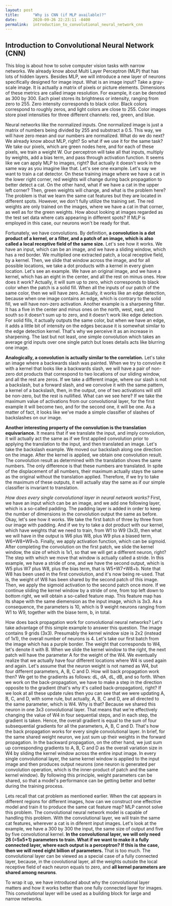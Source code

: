 ```yaml
---
layout: post
title:      "Why is CNN (if MLP available)?"
date:       2020-09-26 22:23:11 -0400
permalink:  introduction_to_convolutional_neural_network_cnn
---
```



## Introduction to Convolutional Neural Network (CNN)


This blog is about how to solve computer vision tasks with narrow networks. We already know about Multi Layer Perceptron (MLP) that has lots of hidden layers. Besides MLP, we will introduce a new layer of neurons specifically designed for image input. What is an image input? Take a gray-scale image. It is actually a matrix of pixels or picture elements. Dimensions of these metrics are called image resolution. For example, it can be denoted as 300 by 300. Each pixel stores its brightness or intensity, ranging from zero to 255. Zero intensity corresponds to black color. Black colors correspond to roughly zeros, and light colors are close to 255. Color images store pixel intensities for three different channels: red, green, and blue. 


Neural networks like the normalized inputs. One normalized image is just a matrix of numbers being divided by 255 and substract a 0.5. This way, we will have zero mean and our numbers are normalized. What do we do next? We already know about MLP, right? So what if we use it for the same task? We take our pixels, which are green nodes here, and for each of these pixels, we train a weight W. Our perceptron will take all that inputs, multiply by weights, add a bias term, and pass through activation function. It seems like we can apply MLP to images, right? But actually it doesn't work in the same way as you imagine like that. Let's see one example. Let's say we want to train a cat detector. On these training image where we have a cat in the lower right corner, red weights will change during back propagation to better detect a cat. On the other hand, what if we have a cat in the upper left corner? Then, green weights will change, and what is the problem here? The problem is that we learn the same cat features but they are located in different spots. However, we don't fully utilize the training set. The red weights are only trained on the images, where we have a cat in that corner, as well as for the green weights. How about looking at images regarded as the test set data where cats appearing in different spots? If MLP is employed in this case, our neurons won't be ready for that. 


Fortunately, we have convolutions. By definition, **a convolution is a dot product of a kernel, or a filter, and a patch of an image, which is also called a local receptive field of the same size.** Let's see how it works. We have an input, which can be an image, and we have a sliding window, which has a red border. We multiplied one extracted patch, a local receptive field, by a kernel. Then, we slide that window across the image, and for all possible locations, we take a dot products with a kernel in every given location. Let's see an example. We have an original image, and we have a kernel, which has an eight in the center, and all the rest on minus ones. How does it work? Actually, it will sum up to zero, which corresponds to black color when the patch is a solid fill. When all the inputs of our patch of the same color, then we will have zero. Actually, it works like an edge detection, because when one image contains an edge, which is contrary to the solid fill, we will have non-zero activation. Another example is a sharpening filter. It has a five in the center and minus ones on the north, west, east, and south so it doesn't sum up to zero, and it doesn't work like edge detection. For solid fills, it actually outputs the same color, but when we have an edge, it adds a little bit of intensity on the edges because it is somewhat similar to the edge detection kernel. That's why we perceive it as an increase in sharpening. The last but not least, one simple convolution which takes an average grid inputs over one single patch but loses details acts like blurring one image. 


**Analogically, a convolution is actually similar to the correlation.** Let's take an image where a backwards slash was painted. When we try to convolve it with a kernel that looks like a backwards slash, we will have a pair of non-zero dot products that correspond to two locations of our sliding window, and all the rest are zeros. If we take a different image, where our slash is not a backslash, but a forward slash, and we convolve it with the same pattern, a kernel of a backslash, then, in the output, one of two activations will still be non-zero, but the rest is nullified. What can we see here? If we take the maximum value of activations from our convolutional layer, for the first example it will become two, and for the second one, it will be one. As a matter of fact, it looks like we've made a simple classifier of slashes of backslashes on our image. 


**Another interesting property of the convolution is the translation equivariance.** It means that if we translate the input, and imply convolution, it will actually act the same as if we first applied convolution prior to applying the translation to the input, and then translated an image. Let's take the backslash example. We moved our backslash 
along one direction on the image. After the kernel is applied, we obtain one convolution result. The convolution result as determined with the translation shows the same numbers. The only difference is that these numbers are translated. In spite of the displacement of all numbers, their maximum actually stays the same as the original without the translation applied. Therefore, if we try to take the maximum of these outputs, it will actually stay the same as if our simple classifier is invariant to translation. 


*How does every single convolutional layer in neural network works?* First, we have an input which can be an image, and we add one following layer, which is a so-called padding. The padding layer is added in order to keep the number of dimensions in the convolution output the same as before. Okay, let's see how it works. We take the first batch of three by three from our image with padding. And if we try to take a dot product with our kernel, which have weights that we need to train, from W1 to W9 (3x3), then what we will have in the output is W6 plus W8, plus W9 plus a biased term, W6+W8+W9+b. Finally, we apply activation function, which can be sigmoid. After completing the convolution on the first patch, we slide the kernel window, the size of which is 1x1, so that we will get a different neuron, right? The step with which we move that window is actually called a stride. In this example, we have a stride of one, and we have the second output, which is W5 plus W7 plus W8, plus the bias term, that is W5+W7+W8+b. Note that W8 has been used in the first convolution, and it's now being re-used. That is, the weight of W8 has been shared by the second patch of this image. Then, we apply the sigmoid activation to the second patch once more. If we continue sliding the kernel window by a stride of one, from top left down to bottom right, we will obtain a so-called feature map. This feature map has its shape with the same diemension as the input image, which is 3x3. As a consequence, the parameters is 10, which is 9 weight neurons ranging from W1 to W9, together with the biase term, b, in total.


How does back propagation work for convolutional neural networks? Let's take advantage of this simple example to answer this question. The image contains 9 grids (3x3). Presumably the kernel window size is 2x2 (instead of 1x1), the overall number of neurons is 4. Let's take our first batch from the image which has a purple border. The weight that corresponds to W4, let's denote it with B. When we slide the kernel window to the right, the next patch will have the parameter A for the weight of the W4. We eventually realize that we actually have four different locations where W4 is used again and again. Let's assume that the neuron weight is not named as W4, but four different parameters, A, B, C and D. How will back propagation work then? We get to the gradients as follows: dL, dA, dL, dB, and so forth. When we work on the back-propagation, we have to make a step in the direction opposite to the gradient (that's why it's called back-propagation), right? If we look at all these update rules then you can see that we were updating A, B, C, and D, with some rule, but actually, A, B, C and D, are all directed to the same parameter, which is W4. Why is that? Because we shared this neuron in one 3x3 convolutional layer. That means that we're effectively changing the value of W4 in four sequential steps, and in each step, the gradient is taken. Hence, the overall gradient is equal to the sum of four subsequential gradients for all the parameters, A, B, C and D. That's how the back propagation works for every single 
convolutional layer. In brief, for the same shared weight neuron, we just sum up their weights in the forward propagation. In the backward propagation, on the other hand, we just sum up corresponding gradients to A, B, C and D
as the overall variation size in W4 by sliding the kernel window across the entire input image. In every single convolutional layer, the same kernel window is applied to the input image and then produces output neurons (one neuron is generated per convolution operation, which is the inner-product of patch and the same kernel window). By following this principle, weight parameters can be shared, so that a model's performance can be getting better and better during the training process.


Lets recall that cat problem as mentioned earlier. When the cat appears in different regions for different images, how can we construct one effective model and train it to produce the same cat feature map? MLP cannot solve this problem. The convolutional neural network model is capable of handling this problem. With the convolutional layer, we will train the same cat features, wherever a cat is in diferent input images. Let's look at the example, we have a 300 by 300 the input, the same size of output and five by five convolutional kernel. **In the convolutional layer, we will only need 26 (=5x5+1) parameters to train. What if we want to make it a fully connected layer, where each output is a perceptron? If this is the case, then we will need eight billion of parameters.** That is too much. The convolutional layer can be viewed as a special case of a fully connected layer, because, in the covolutional layer, all the weights outside the local receptive field of each neuron equals to zero, and **all kernel parameters are shared among neurons**. 

To wrap it up, we have introduced about why the convolutional layer matters and how it works better than one fully connected layer for images. This convolutional layer will be used as a building block for large and narrow networks. 

